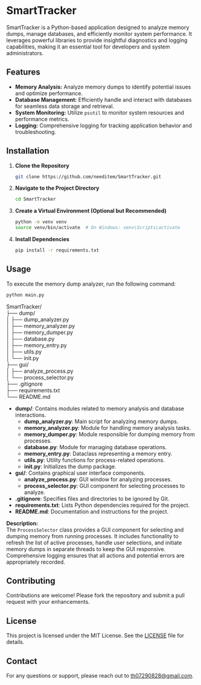 # SmartTracker

SmartTracker is a Python-based application designed to analyze memory dumps, manage databases, and efficiently monitor system performance. It leverages powerful libraries to provide insightful diagnostics and logging capabilities, making it an essential tool for developers and system administrators.

## Features

- **Memory Analysis:** Analyze memory dumps to identify potential issues and optimize performance.
- **Database Management:** Efficiently handle and interact with databases for seamless data storage and retrieval.
- **System Monitoring:** Utilize `psutil` to monitor system resources and performance metrics.
- **Logging:** Comprehensive logging for tracking application behavior and troubleshooting.

## Installation

1. **Clone the Repository**

   ```bash
   git clone https://github.com/needitem/SmartTracker.git
   ```

2. **Navigate to the Project Directory**

   ```bash
   cd SmartTracker
   ```

3. **Create a Virtual Environment (Optional but Recommended)**

   ```bash
   python -m venv venv
   source venv/bin/activate  # On Windows: venv\Scripts\activate
   ```

4. **Install Dependencies**

   ```bash
   pip install -r requirements.txt
   ```

## Usage

To execute the memory dump analyzer, run the following command:

```bash
python main.py
```

SmartTracker/  
├── dump/  
│ ├── dump_analyzer.py  
│ ├── memory_analyzer.py  
│ ├── memory_dumper.py  
│ ├── database.py  
│ ├── memory_entry.py  
│ ├── utils.py  
│ └── init.py  
├── gui/  
│ ├── analyze_process.py  
│ └── process_selector.py  
├── .gitignore  
├── requirements.txt  
└── README.md  

- **dump/**: Contains modules related to memory analysis and database interactions.
  - **dump_analyzer.py**: Main script for analyzing memory dumps.
  - **memory_analyzer.py**: Module for handling memory analysis tasks.
  - **memory_dumper.py**: Module responsible for dumping memory from processes.
  - **database.py**: Module for managing database operations.
  - **memory_entry.py**: Dataclass representing a memory entry.
  - **utils.py**: Utility functions for process-related operations.
  - ****init**.py**: Initializes the dump package.
- **gui/**: Contains graphical user interface components.
  - **analyze_process.py**: GUI window for analyzing processes.
  - **process_selector.py**: GUI component for selecting processes to analyze.
- **.gitignore**: Specifies files and directories to be ignored by Git.
- **requirements.txt**: Lists Python dependencies required for the project.
- **README.md**: Documentation and instructions for the project.

**Description:**  
The `ProcessSelector` class provides a GUI component for selecting and dumping memory from running processes. It includes functionality to refresh the list of active processes, handle user selections, and initiate memory dumps in separate threads to keep the GUI responsive. Comprehensive logging ensures that all actions and potential errors are appropriately recorded.

## Contributing

Contributions are welcome! Please fork the repository and submit a pull request with your enhancements.

## License

This project is licensed under the MIT License. See the [LICENSE](LICENSE) file for details.

## Contact

For any questions or support, please reach out to [th07290828@gmail.com](mailto:th07290828@gmail.com).
